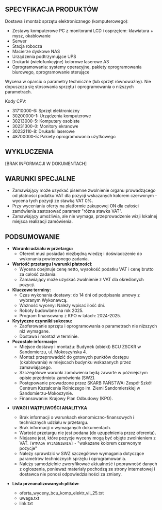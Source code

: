 ## SPECYFIKACJA PRODUKTÓW

Dostawa i montaż sprzętu elektronicznego (komputerowego):
*   Zestawy komputerowe PC z monitorami LCD i osprzętem: klawiatura + mysz, okablowanie
*   Serwer
*   Stacja robocza
*   Macierze dyskowe NAS
*   Urządzenia podtrzymujące UPS
*   Drukarki (wielofunkcyjne) kolorowe laserowe A3
*   Oprogramowania: systemy operacyjne, pakiety oprogramowania biurowego, oprogramowanie sterujące

Wycena w oparciu o parametry techniczne (lub sprzęt równoważny). Nie dopuszcza się stosowania sprzętu i oprogramowania o niższych parametrach.

Kody CPV:
*   31710000-6: Sprzęt elektroniczny
*   30200000-1: Urządzenia komputerowe
*   30213000-5: Komputery osobiste
*   30231300-0: Monitory ekranowe
*   30232110-8: Drukarki laserowe
*   48700000-5: Pakiety oprogramowania użytkowego

## WYKLUCZENIA

[BRAK INFORMACJI W DOKUMENTACH]

## WARUNKI SPECJALNE

*   Zamawiający może uzyskać pisemne zwolnienie organu prowadzącego od płatności podatku VAT dla pozycji wskazanych kolorem czerwonym - wycena tych pozycji ze stawką VAT 0%.
*   Przy wycenianiu oferty na platformie zakupowej ON dla całości zamówienia zastosować parametr "różna stawka VAT".
*   Zamawiający umożliwia, ale nie wymaga, przeprowadzenie wizji lokalnej miejsca realizacji zamówienia.

## PODSUMOWANIE

*   **Warunki udziału w przetargu:**
    *   Oferent musi posiadać niezbędną wiedzę i doświadczenie do wykonania powierzonego zadania.
*   **Wartość przetargu i warunki płatności:**
    *   Wycena obejmuje cenę netto, wysokość podatku VAT i cenę brutto za całość zadania.
    *   Zamawiający może uzyskać zwolnienie z VAT dla określonych pozycji.
*   **Kluczowe terminy:**
    *   Czas wykonania dostawy: do 14 dni od podpisania umowy z wybranym Wykonawcą.
    *   Ważność wyceny: Należy wpisać ilość dni.
    *   Roboty budowlane na rok 2025.
    *   Program finansowany z KPO w latach: 2024-2025.
*   **Krytyczne czynniki sukcesu:**
    *   Zaoferowanie sprzętu i oprogramowania o parametrach nie niższych niż wymagane.
    *   Dostawa i montaż w terminie.
*   **Pozostałe informacje:**
    *   Miejsce dostawy i montażu: Budynek (obiekt) BCU ZSCKR w Sandomierzu, ul. Mokoszyńska 4.
    *   Montaż przeprowadzić do gotowych punktów dostępu (okablowania) w miejscach budynku wskazanych przez zamawiającego.
    *   Szczegółowe warunki zamówienia będą zawarte w późniejszym opisie przedmiotu zamówienia (SWZ).
    *   Postępowanie prowadzone przez SKARB PAŃSTWA: Zespół Szkół Centrum Kształcenia Rolniczego im. Ziemi Sandomierskiej w Sandomierzu-Mokoszynie.
    *   Finansowanie: Krajowy Plan Odbudowy (KPO).

-   **UWAGI I WĄTPLIWOŚCI ANALITYKA**
    *   Brak informacji o warunkach ekonomiczno-finansowych i technicznych udziału w przetargu.
    *   Brak informacji o wymaganych dokumentach.
    *   Wartość przetargu nie jest podana (do uzupełnienia przez oferenta).
    *   Niejasne jest, które pozycje wyceny mogą być objęte zwolnieniem z VAT. `[WYMAGA WYJAŚNIENIA]` - "wskazane kolorem czerwonym pozycje"
    *   Należy sprawdzić w SWZ szczegółowe wymagania dotyczące parametrów technicznych sprzętu i oprogramowania.
    *   Należy samodzielnie zweryfikować aktualność i poprawność danych z ogłoszenia, ponieważ materiały pochodzą ze strony internetowej i dostawca nie ponosi odpowiedzialności za zmiany.

-   **Lista przeanalizowanych plików:**
    *   oferta_wyceny_bcu_komp_elektr_vii_25.txt
    *   uwaga.txt
    *   link.txt
